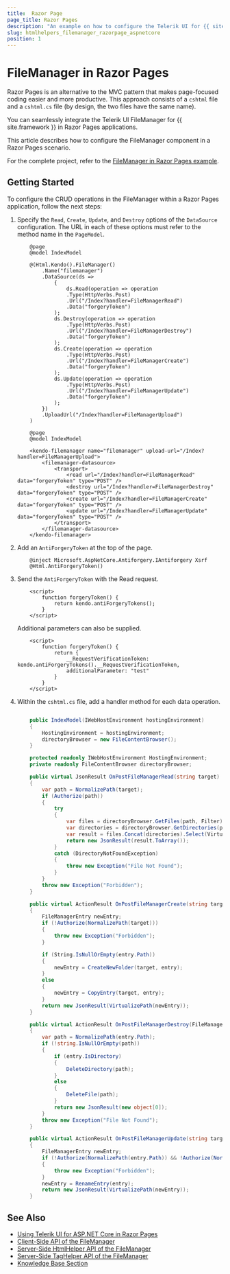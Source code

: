 ```yaml
---
title:  Razor Page
page_title: Razor Pages
description: "An example on how to configure the Telerik UI for {{ site.framework }} FileManager component for remote binding in a Razor Page scenario using CRUD Operations."
slug: htmlhelpers_filemanager_razorpage_aspnetcore
position: 1
---
```


# FileManager in Razor Pages

Razor Pages is an alternative to the MVC pattern that makes page-focused coding easier and more productive. This approach consists of a `cshtml` file and a `cshtml.cs` file (by design, the two files have the same name). 

You can seamlessly integrate the Telerik UI FileManager for {{ site.framework }} in Razor Pages applications.

This article describes how to configure the FileManager component in a Razor Pages scenario.

For the complete project, refer to the [FileManager in Razor Pages example](https://github.com/telerik/ui-for-aspnet-core-examples/blob/master/Telerik.Examples.RazorPages/Telerik.Examples.RazorPages/Pages/FileManager/FileManagerIndex.cshtml).

## Getting Started

To configure the CRUD operations in the FileManager within a Razor Pages application, follow the next steps:

1. Specify the `Read`, `Create`, `Update`, and `Destroy` options of the `DataSource` configuration. The URL in each of these options must refer to the method name in the `PageModel`.

    ```tab-HtmlHelper_Index.cshtml
        @page
        @model IndexModel

        @(Html.Kendo().FileManager()
            .Name("filemanager")
            .DataSource(ds =>
                {
                    ds.Read(operation => operation
                    .Type(HttpVerbs.Post)
                    .Url("/Index?handler=FileManagerRead")
                    .Data("forgeryToken")
                );
                ds.Destroy(operation => operation
                    .Type(HttpVerbs.Post)
                    .Url("/Index?handler=FileManagerDestroy")
                    .Data("forgeryToken")
                );
                ds.Create(operation => operation
                    .Type(HttpVerbs.Post)
                    .Url("/Index?handler=FileManagerCreate")
                    .Data("forgeryToken")
                );
                ds.Update(operation => operation
                    .Type(HttpVerbs.Post)
                    .Url("/Index?handler=FileManagerUpdate")
                    .Data("forgeryToken")
                );
            })
            .UploadUrl("/Index?handler=FileManagerUpload")
        )
    ```
    ```tab-TagHelper_Index.cshtml
        @page
        @model IndexModel

        <kendo-filemanager name="filemanager" upload-url="/Index?handler=FileManagerUpload">
            <filemanager-datasource>
                <transport>
                    <read url="/Index?handler=FileManagerRead" data="forgeryToken" type="POST" />
                    <destroy url="/Index?handler=FileManagerDestroy" data="forgeryToken" type="POST" />
                    <create url="/Index?handler=FileManagerCreate" data="forgeryToken" type="POST" />
                    <update url="/Index?handler=FileManagerUpdate" data="forgeryToken" type="POST" />
                </transport>
            </filemanager-datasource>
        </kendo-filemanager>
    ```

1. Add an `AntiForgeryToken` at the top of the page.

    ```
        @inject Microsoft.AspNetCore.Antiforgery.IAntiforgery Xsrf
        @Html.AntiForgeryToken()
    ```

1. Send the `AntiForgeryToken` with the Read request.

    ```
        <script>
            function forgeryToken() {
                return kendo.antiForgeryTokens();
            }
        </script>
    ```

    Additional parameters can also be supplied.

    ```
        <script>
            function forgeryToken() {
                return {
                    __RequestVerificationToken: kendo.antiForgeryTokens().__RequestVerificationToken,
                    additionalParameter: "test"
                }
            }
        </script>
    ```
1. Within the `cshtml.cs` file, add a handler method for each data operation.

    ```tab-Index.cshtml.cs

        public IndexModel(IWebHostEnvironment hostingEnvironment)
        {
            HostingEnvironment = hostingEnvironment;
            directoryBrowser = new FileContentBrowser();
        }

        protected readonly IWebHostEnvironment HostingEnvironment;
        private readonly FileContentBrowser directoryBrowser;
    
        public virtual JsonResult OnPostFileManagerRead(string target)
        {
            var path = NormalizePath(target);
            if (Authorize(path))
            {
                try
                {
                    var files = directoryBrowser.GetFiles(path, Filter);
                    var directories = directoryBrowser.GetDirectories(path);
                    var result = files.Concat(directories).Select(VirtualizePath);
                    return new JsonResult(result.ToArray());
                }
                catch (DirectoryNotFoundException)
                {
                    throw new Exception("File Not Found");
                }
            }
            throw new Exception("Forbidden");
        }

        public virtual ActionResult OnPostFileManagerCreate(string target, FileManagerEntry entry)
        {
            FileManagerEntry newEntry;
            if (!Authorize(NormalizePath(target)))
            {
                throw new Exception("Forbidden");
            }

            if (String.IsNullOrEmpty(entry.Path))
            {
                newEntry = CreateNewFolder(target, entry);
            }
            else
            {
                newEntry = CopyEntry(target, entry);
            }
            return new JsonResult(VirtualizePath(newEntry));
        }

        public virtual ActionResult OnPostFileManagerDestroy(FileManagerEntry entry)
        {
            var path = NormalizePath(entry.Path);
            if (!string.IsNullOrEmpty(path))
            {
                if (entry.IsDirectory)
                {
                    DeleteDirectory(path);
                }
                else
                {
                    DeleteFile(path);
                }
                return new JsonResult(new object[0]);
            }
            throw new Exception("File Not Found");
        }

        public virtual ActionResult OnPostFileManagerUpdate(string target, FileManagerEntry entry)
        {
            FileManagerEntry newEntry;
            if (!Authorize(NormalizePath(entry.Path)) && !Authorize(NormalizePath(target)))
            {
                throw new Exception("Forbidden");
            }
            newEntry = RenameEntry(entry);
            return new JsonResult(VirtualizePath(newEntry));
        }
    ```

## See Also

* [Using Telerik UI for ASP.NET Core in Razor Pages](https://docs.telerik.com/aspnet-core/getting-started/razor-pages#using-telerik-ui-for-aspnet-core-in-razor-pages)
* [Client-Side API of the FileManager](https://docs.telerik.com/kendo-ui/api/javascript/ui/filemanager)
* [Server-Side HtmlHelper API of the FileManager](/api/filemanager)
* [Server-Side TagHelper API of the FileManager](/api/taghelpers/filemanager)
* [Knowledge Base Section](/knowledge-base)


